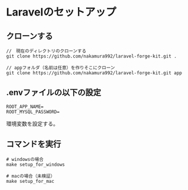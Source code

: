 # Laravelのセットアップ
## クローンする
```
//　現在のディレクトリのクローンする
git clone https://github.com/nakamura992/laravel-forge-kit.git .

// appフォルダ（名前は任意）を作りそこにクローン
git clone https://github.com/nakamura992/laravel-forge-kit.git app

```
## .envファイルの以下の設定
```
ROOT_APP_NAME=
ROOT_MYSQL_PASSWORD=
```
環境変数を設定する。

## コマンドを実行
```
# windowsの場合
make setup_for_windows

# macの場合（未検証）
make setup_for_mac
```

